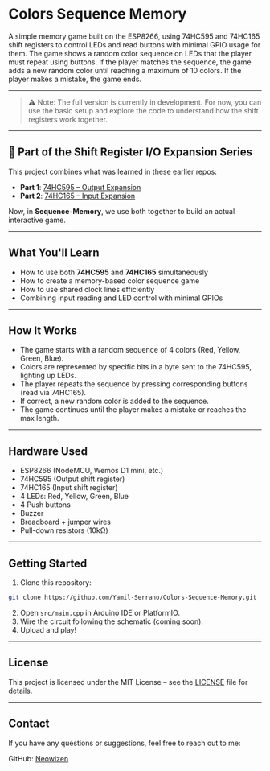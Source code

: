 # Colors Sequence Memory

A simple memory game built on the ESP8266, using 74HC595 and 74HC165 shift registers to control LEDs and read buttons with minimal GPIO usage for them.
The game shows a random color sequence on LEDs that the player must repeat using buttons.
If the player matches the sequence, the game adds a new random color until reaching a maximum of 10 colors. If the player makes a mistake, the game ends.

---

> ⚠️ Note: The full version is currently in development. For now, you can use the basic setup and explore the code to understand how the shift registers work together.

---

## 🧩 Part of the Shift Register I/O Expansion Series

This project combines what was learned in these earlier repos:

* **Part 1**: [74HC595 – Output Expansion](https://github.com/Yamil-Serrano/74HC595-ESP8266-Output-Expansion)
* **Part 2**: [74HC165 – Input Expansion](https://github.com/Yamil-Serrano/74HC165-ESP8266-Input-Expansion)

Now, in **Sequence-Memory**, we use both together to build an actual interactive game.

---

## What You'll Learn

* How to use both **74HC595** and **74HC165** simultaneously
* How to create a memory-based color sequence game
* How to use shared clock lines efficiently
* Combining input reading and LED control with minimal GPIOs

---

## How It Works

* The game starts with a random sequence of 4 colors (Red, Yellow, Green, Blue).
* Colors are represented by specific bits in a byte sent to the 74HC595, lighting up LEDs.
* The player repeats the sequence by pressing corresponding buttons (read via 74HC165).
* If correct, a new random color is added to the sequence.
* The game continues until the player makes a mistake or reaches the max length.

---

## Hardware Used

* ESP8266 (NodeMCU, Wemos D1 mini, etc.)
* 74HC595 (Output shift register)
* 74HC165 (Input shift register)
* 4 LEDs: Red, Yellow, Green, Blue
* 4 Push buttons
* Buzzer
* Breadboard + jumper wires
* Pull-down resistors (10kΩ)

---

## Getting Started

1. Clone this repository:

```bash
git clone https://github.com/Yamil-Serrano/Colors-Sequence-Memory.git
```

2. Open `src/main.cpp` in Arduino IDE or PlatformIO.
3. Wire the circuit following the schematic (coming soon).
4. Upload and play!

---

## License

This project is licensed under the MIT License – see the [LICENSE](LICENSE.md) file for details.

---

## Contact

If you have any questions or suggestions, feel free to reach out to me:

GitHub: [Neowizen](https://github.com/Yamil-Serrano)
